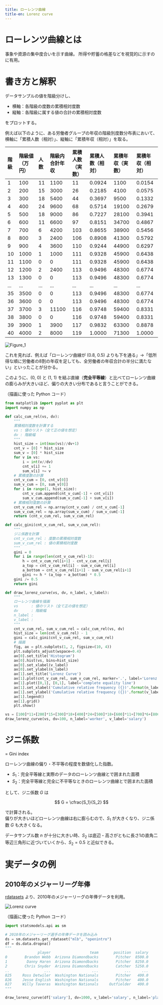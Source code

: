 ```yaml
---
title: ローレンツ曲線
title-en: Lorenz curve
---
```


# ローレンツ曲線とは

事象や資源の集中度合いを示す曲線。
所得や貯蓄の格差などを視覚的に示すのに有用。

# 書き方と解釈

データサンプルの値を階級分けし、

- 横軸：各階級の度数の累積相対度数
- 縦軸：各階級に属する値の合計の累積相対度数

をプロットする。

例えば以下のように、ある労働者グループの年収の階級別度数分布表において、横軸に「累積人数（相対）」、縦軸に「累積年収（相対）」を取る。

| 階級 | 階級値（万円） | 人数 | 階級内合計年収 | 累積人数（実数） | 累積人数（相対） | 累積年収（実数） | 累積年収（相対） |
| :-- | :-- | :-- | :-- | :-- | :-- | :-- | :-- |
| 1 | 100 | 11 | 1100 | 11 | 0.0924 | 1100 | 0.0154 |
| 2 | 200 | 15 | 3000 | 26 | 0.2185 | 4100 | 0.0575 |
| 3 | 300 | 18 | 5400 | 44 | 0.3697 | 9500 | 0.1332 |
| 4 | 400 | 24 | 9600 | 68 | 0.5714 | 19100 | 0.2679 |
| 5 | 500 | 18 | 9000 | 86 | 0.7227 | 28100 | 0.3941 |
| 6 | 600 | 11 | 6600 | 97 | 0.8151 | 34700 | 0.4867 |
| 7 | 700 | 6 | 4200 | 103 | 0.8655 | 38900 | 0.5456 |
| 8 | 800 | 3 | 2400 | 106 | 0.8908 | 41300 | 0.5792 |
| 9 | 900 | 4 | 3600 | 110 | 0.9244 | 44900 | 0.6297 |
| 10 | 1000 | 1 | 1000 | 111 | 0.9328 | 45900 | 0.6438 |
| 11 | 1100 | 0 | 0 | 111 | 0.9328 | 45900 | 0.6438 |
| 12 | 1200 | 2 | 2400 | 113 | 0.9496 | 48300 | 0.6774 |
| 13 | 1300 | 0 | 0 | 113 | 0.9496 | 48300 | 0.6774 |
| ... | ... | ... | ... | ... | ... | ... | ... |
| 35 | 3500 | 0 | 0 | 113 | 0.9496 | 48300 | 0.6774 |
| 36 | 3600 | 0 | 0 | 113 | 0.9496 | 48300 | 0.6774 |
| 37 | 3700 | 3 | 11100 | 116 | 0.9748 | 59400 | 0.8331 |
| 38 | 3800 | 0 | 0 | 116 | 0.9748 | 59400 | 0.8331 |
| 39 | 3900 | 1 | 3900 | 117 | 0.9832 | 63300 | 0.8878 |
| 40 | 4000 | 2 | 8000 | 119 | 1.0000 | 71300 | 1.0000 |

![Figure_1](https://user-images.githubusercontent.com/13412823/215793605-6958525c-5d8d-4d25-9b0a-5c83943f123a.png)

これを見れば、例えば「ローレンツ曲線が (0.8, 0.5) よりも下を通る」→「低所得な順に労働者の8割の年収を足しても、全労働者の年収合計の半分に満たない」といったことが分かる。

このように、(0, 0) と (1, 1) を結ぶ直線（**完全平等線**）と比べてローレンツ曲線の膨らみが大きいほど、偏りの大きい分布であると言うことができる。

（描画に使った Python コード）

```python
from matplotlib import pyplot as plt
import numpy as np

def calc_cum_rel(vs, dv):
	"""
	累積相対度数を計算する
	vs : 値のリスト（全て正の値を想定）
	dv : 階級幅
	"""
	hist_size = int(max(vs)//dv+1)
	cnt_v = [0] * hist_size
	sum_v = [0] * hist_size
	for v in vs:
		i = int(v//dv)
		cnt_v[i] += 1
		sum_v[i] += v
	# 累積度数の計算
	cnt_v_cum = [0, cnt_v[0]]
	sum_v_cum = [0, sum_v[0]]
	for i in range(1, hist_size):
		cnt_v_cum.append(cnt_v_cum[-1] + cnt_v[i])
		sum_v_cum.append(sum_v_cum[-1] + sum_v[i])
	# 累積相対度数の計算
	cnt_v_cum_rel = np.array(cnt_v_cum) / cnt_v_cum[-1]
	sum_v_cum_rel = np.array(sum_v_cum) / sum_v_cum[-1]
	return (cnt_v_cum_rel, sum_v_cum_rel)

def calc_gini(cnt_v_cum_rel, sum_v_cum_rel):
	"""
	ジニ係数を計算
	cnt_v_cum_rel : 度数の累積相対度数
	sum_v_cum_rel : 値の累積相対度数
	"""
	gini = 0
	for i in range(len(cnt_v_cum_rel)-1):
		h = cnt_v_cum_rel[i+1] - cnt_v_cum_rel[i]
		a_top = cnt_v_cum_rel[i] - sum_v_cum_rel[i]
		a_bottom = cnt_v_cum_rel[i+1] - sum_v_cum_rel[i+1]
		gini += h * (a_top + a_bottom) * 0.5
	gini /= 0.5
	return gini

def draw_lorenz_curve(vs, dv, n_label, v_label):
	"""
	ローレンツ曲線を描画
	vs      : 値のリスト（全て正の値を想定）
	dv      : 階級幅
	n_label :
	v_label :
	"""
	cnt_v_cum_rel, sum_v_cum_rel = calc_cum_rel(vs, dv)
	hist_size = len(cnt_v_cum_rel) - 1
	gini = calc_gini(cnt_v_cum_rel, sum_v_cum_rel)
	# 描画
	fig, ax = plt.subplots(1, 2, figsize=(10, 4))
	plt.subplots_adjust(wspace=0.4)
	ax[0].set_title('Histogram')
	ax[0].hist(vs, bins=hist_size)
	ax[0].set_xlabel(v_label)
	ax[0].set_ylabel(n_label)
	ax[1].set_title('Lorenz Curve')
	ax[1].plot(cnt_v_cum_rel, sum_v_cum_rel, marker='.', label='Lorenz curve ($G = {:.4f}$)'.format(gini))
	ax[1].plot([0,1], [0,1], label='complete equality line')
	ax[1].set_xlabel('Cumulative relative frequency ({})'.format(n_label))
	ax[1].set_ylabel('Cumulative relative frequency ({})'.format(v_label))
	ax[1].legend()
	ax[1].grid()
	plt.show()

vs = [100]*11+[200]*15+[300]*18+[400]*24+[500]*18+[600]*11+[700]*6+[800]*3+[900]*4+[1000]*1+[1200]*2+[3700]*3+[3900]*1+[4000]*2
draw_lorenz_curve(vs, dv=100, n_label='worker', v_label='salary')
```

# ジニ係数

= Gini index

ローレンツ曲線の偏り・不平等の程度を数値化した指数。

- $S_1$：完全平等線と実際のデータのローレンツ曲線とで囲まれた面積
- $S_2$：完全平等線と完全に不平等なときのローレンツ曲線とで囲まれた面積

として、ジニ係数 $G$ は

$$
G = \cfrac{S_1}{S_2}
$$

で計算される。  
偏りが大きいほどローレンツ曲線は右に膨らむので、$S_1$ が大きくなり、ジニ係数 $G$ も大きくなる。

データサンプル数 $n$ が十分に大きい時、$S_2$ は底辺・高さがともに長さ1の直角二等辺三角形に近づいていくから、$S_2 = 0.5$ と近似できる。


# 実データの例

## 2010年のメジャーリーグ年俸

[rdatasets](https://vincentarelbundock.github.io/Rdatasets/articles/data.html) より、2010年のメジャーリーグの年俸データを利用。

![Lorenz curve](https://user-images.githubusercontent.com/13412823/215761434-1f8796d1-5028-4fc7-8483-56164a641280.png)

（描画に使った Python コード）

```python
import statsmodels.api as sm

# 2010年のメジャーリーグ選手の年俸データを読み込み
ds = sm.datasets.get_rdataset("mlb", "openintro")
df = ds.data.dropna()
"""
               player                  team       position  salary
0        Brandon Webb  Arizona Diamondbacks        Pitcher  8500.0
1         Danny Haren  Arizona Diamondbacks        Pitcher  8250.0
2        Chris Snyder  Arizona Diamondbacks        Catcher  5250.0
..                ...                   ...            ...     ...
825     Ross Detwiler  Washington Nationals        Pitcher   400.0
826     Jesse English  Washington Nationals        Pitcher   400.0
827     Willy Taveras  Washington Nationals     Outfielder   400.0
"""

draw_lorenz_curve(df['salary'], dv=1000, v_label='salary', n_label='player')
```


